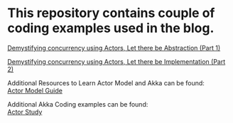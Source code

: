 # This repository contains couple of coding examples used in the blog.

[Demystifying concurrency using Actors, Let there be Abstraction (Part 1)](https://achosharashenidze.medium.com/demystifying-concurrency-using-actors-let-there-be-abstraction-part-1-b95f92576b2c)

[Demystifying concurrency using Actors, Let there be Implementation (Part 2)](https://achosharashenidze.medium.com/demystifying-concurrency-using-actors-let-there-be-implementation-part-2-68a3d3f5ca0e)

Additional Resources to Learn Actor Model and Akka can be found:\
[Actor Model Guide](https://github.com/acho01/actor-model-guide)

Additional Akka Coding examples can be found:\
[Actor Study](https://github.com/acho01/actor-study)
